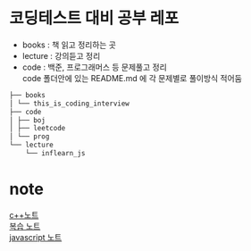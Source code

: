 # 코딩테스트 대비 공부 레포

- books : 책 읽고 정리하는 곳
- lecture : 강의듣고 정리
- code : 백준, 프로그래머스 등 문제풀고 정리  
  code 폴더안에 있는 README.md 에 각 문제별로 풀이방식 적어둠

```bash
├── books
│ └── this_is_coding_interview
├── code
│ ├── boj
│ ├── leetcode
│ └── prog
└── lecture
    └── inflearn_js
```

# note

[c++노트](https://siwonblue.notion.site/C-note-bcb57f7a20b543eb9d5c6f81c1a61996?pvs=4)  
[복습 노트](https://siwonblue.notion.site/d756974483354016a4c392892e1a8508?pvs=4)  
[javascript 노트](https://siwonblue.notion.site/Javascript-note-c2c7efe79daa4ee48b43314d32d91c65?pvs=4)

